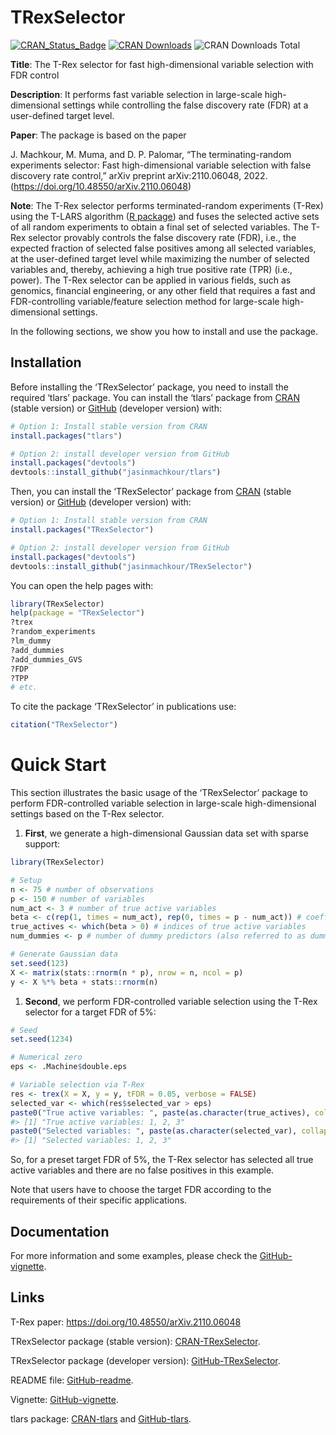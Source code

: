 <!-- README.md is generated from README.Rmd. Please edit that file -->

# TRexSelector

[![CRAN_Status_Badge](https://www.r-pkg.org/badges/version/TRexSelector)](https://CRAN.R-project.org/package=TRexSelector)
[![CRAN
Downloads](https://cranlogs.r-pkg.org/badges/TRexSelector)](https://CRAN.R-project.org/package=TRexSelector)
![CRAN Downloads
Total](https://cranlogs.r-pkg.org/badges/grand-total/TRexSelector?color=brightgreen)

**Title**: The T-Rex selector for fast high-dimensional variable
selection with FDR control

**Description**: It performs fast variable selection in large-scale
high-dimensional settings while controlling the false discovery rate
(FDR) at a user-defined target level.

**Paper**: The package is based on the paper

J. Machkour, M. Muma, and D. P. Palomar, “The terminating-random
experiments selector: Fast high-dimensional variable selection with
false discovery rate control,” arXiv preprint arXiv:2110.06048, 2022.
(<https://doi.org/10.48550/arXiv.2110.06048>)

**Note**: The T-Rex selector performs terminated-random experiments
(T-Rex) using the T-LARS algorithm ([R
package](https://CRAN.R-project.org/package=tlars)) and fuses the
selected active sets of all random experiments to obtain a final set of
selected variables. The T-Rex selector provably controls the false
discovery rate (FDR), i.e., the expected fraction of selected false
positives among all selected variables, at the user-defined target level
while maximizing the number of selected variables and, thereby,
achieving a high true positive rate (TPR) (i.e., power). The T-Rex
selector can be applied in various fields, such as genomics, financial
engineering, or any other field that requires a fast and FDR-controlling
variable/feature selection method for large-scale high-dimensional
settings.

In the following sections, we show you how to install and use the
package.

## Installation

Before installing the ‘TRexSelector’ package, you need to install the
required ‘tlars’ package. You can install the ‘tlars’ package from
[CRAN](https://CRAN.R-project.org/package=tlars) (stable version) or
[GitHub](https://github.com/jasinmachkour/tlars) (developer version)
with:

``` r
# Option 1: Install stable version from CRAN
install.packages("tlars")

# Option 2: install developer version from GitHub
install.packages("devtools")
devtools::install_github("jasinmachkour/tlars")
```

Then, you can install the ‘TRexSelector’ package from
[CRAN](https://CRAN.R-project.org/package=TRexSelector) (stable version)
or [GitHub](https://github.com/jasinmachkour/TRexSelector) (developer
version) with:

``` r
# Option 1: Install stable version from CRAN
install.packages("TRexSelector")

# Option 2: install developer version from GitHub
install.packages("devtools")
devtools::install_github("jasinmachkour/TRexSelector")
```

You can open the help pages with:

``` r
library(TRexSelector)
help(package = "TRexSelector")
?trex
?random_experiments
?lm_dummy
?add_dummies
?add_dummies_GVS
?FDP
?TPP
# etc.
```

To cite the package ‘TRexSelector’ in publications use:

``` r
citation("TRexSelector")
```

# Quick Start

This section illustrates the basic usage of the ‘TRexSelector’ package
to perform FDR-controlled variable selection in large-scale
high-dimensional settings based on the T-Rex selector.

1.  **First**, we generate a high-dimensional Gaussian data set with
    sparse support:

``` r
library(TRexSelector)

# Setup
n <- 75 # number of observations
p <- 150 # number of variables
num_act <- 3 # number of true active variables
beta <- c(rep(1, times = num_act), rep(0, times = p - num_act)) # coefficient vector
true_actives <- which(beta > 0) # indices of true active variables
num_dummies <- p # number of dummy predictors (also referred to as dummies)

# Generate Gaussian data
set.seed(123)
X <- matrix(stats::rnorm(n * p), nrow = n, ncol = p)
y <- X %*% beta + stats::rnorm(n)
```

1.  **Second**, we perform FDR-controlled variable selection using the
    T-Rex selector for a target FDR of 5%:

``` r
# Seed
set.seed(1234)

# Numerical zero
eps <- .Machine$double.eps

# Variable selection via T-Rex
res <- trex(X = X, y = y, tFDR = 0.05, verbose = FALSE)
selected_var <- which(res$selected_var > eps)
paste0("True active variables: ", paste(as.character(true_actives), collapse = ", "))
#> [1] "True active variables: 1, 2, 3"
paste0("Selected variables: ", paste(as.character(selected_var), collapse = ", "))
#> [1] "Selected variables: 1, 2, 3"
```

So, for a preset target FDR of 5%, the T-Rex selector has selected all
true active variables and there are no false positives in this example.

Note that users have to choose the target FDR according to the
requirements of their specific applications.

## Documentation

For more information and some examples, please check the
[GitHub-vignette](https://htmlpreview.github.io/?https://github.com/jasinmachkour/TRexSelector/blob/main/vignettes/TRexSelector_usage_and_simulations.html).

## Links

T-Rex paper: <https://doi.org/10.48550/arXiv.2110.06048>

TRexSelector package (stable version):
[CRAN-TRexSelector](https://CRAN.R-project.org/package=TRexSelector).

TRexSelector package (developer version):
[GitHub-TRexSelector](https://github.com/jasinmachkour/TRexSelector).

README file:
[GitHub-readme](https://htmlpreview.github.io/?https://github.com/jasinmachkour/TRexSelector/blob/main/README.html).

Vignette:
[GitHub-vignette](https://htmlpreview.github.io/?https://github.com/jasinmachkour/TRexSelector/blob/main/vignettes/TRexSelector_usage_and_simulations.html).

tlars package: [CRAN-tlars](https://CRAN.R-project.org/package=tlars)
and [GitHub-tlars](https://github.com/jasinmachkour/tlars).
